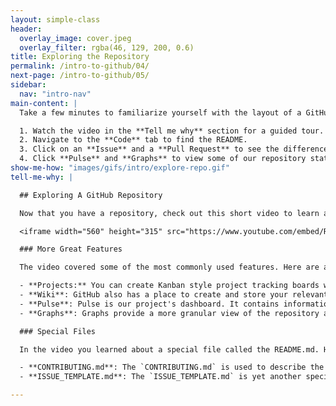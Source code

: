 ```yaml
---
layout: simple-class
header:
  overlay_image: cover.jpeg
  overlay_filter: rgba(46, 129, 200, 0.6)
title: Exploring the Repository
permalink: /intro-to-github/04/
next-page: /intro-to-github/05/
sidebar:
  nav: "intro-nav"
main-content: |
  Take a few minutes to familiarize yourself with the layout of a GitHub repository:

  1. Watch the video in the **Tell me why** section for a guided tour.
  2. Navigate to the **Code** tab to find the README.
  3. Click on an **Issue** and a **Pull Request** to see the difference (HINT: one contains changes to code, the other does not).
  4. Click **Pulse** and **Graphs** to view some of our repository stats.
show-me-how: "images/gifs/intro/explore-repo.gif"
tell-me-why: |

  ## Exploring A GitHub Repository

  Now that you have a repository, check out this short video to learn about the key features it contains:

  <iframe width="560" height="315" src="https://www.youtube.com/embed/R8OAwrcMlRw" frameborder="0" allowfullscreen></iframe>

  ### More Great Features

  The video covered some of the most commonly used features. Here are a few other items of interest you can find GitHub repositories:

  - **Projects:** You can create Kanban style project tracking boards within GitHub.
  - **Wiki**: GitHub also has a place to create and store your relevant project documentation.
  - **Pulse**: Pulse is our project's dashboard. It contains information on the work that has been completed and the work in progress.
  - **Graphs**: Graphs provide a more granular view of the repository activity, including who has contributed, when the work has been done, and who has forked the repository.

  ### Special Files

  In the video you learned about a special file called the README.md. Here are a few other special files you can add to your repositories:

  - **CONTRIBUTING.md**: The `CONTRIBUTING.md` is used to describe the process for collaborating on the repository. The link to the `CONTRIBUTING.md` file is shown anytime someone begins to create a new issue or pull request.
  - **ISSUE_TEMPLATE.md**: The `ISSUE_TEMPLATE.md` is yet another special file you can use to pre-populate the body of an issue. For example, if you always want to gather certain types of information for bug reports, you can include it in the issue template and every new issue will be opened with your recommended starter text.

---
```

